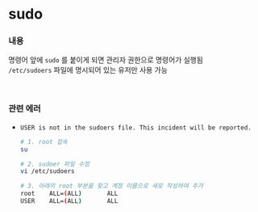 sudo
===

### 내용
명령어 앞에 `sudo` 를 붙이게 되면 관리자 권한으로 명령어가 실행됨<br>
`/etc/sudoers` 파일에 명시되어 있는 유저만 사용 가능

<br>

### 관련 에러
* `USER is not in the sudoers file. This incident will be reported.`
  ```sh
  # 1. root 접속
  su

  # 2. sudoer 파일 수정
  vi /etc/sudoers

  # 3. 아래의 root 부분을 찾고 계정 이름으로 새로 작성하여 추가
  root    ALL=(ALL)       ALL
  USER    ALL=(ALL)       ALL
  ```

<br>
